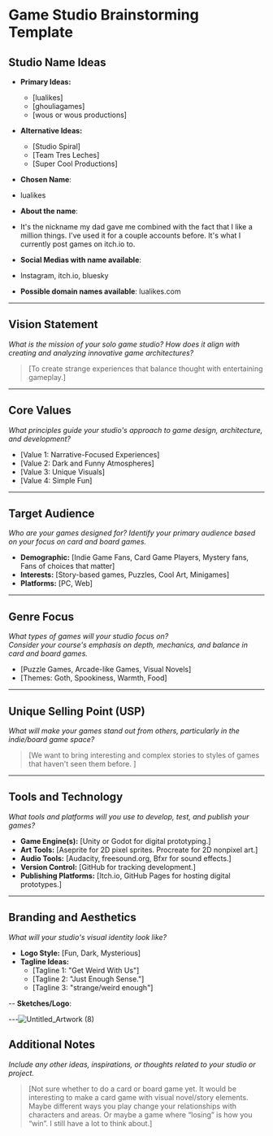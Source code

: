 
# Game Studio Brainstorming Template

## Studio Name Ideas
- **Primary Ideas:**
  - [lualikes]
  - [ghouliagames]
  - [wous or wous productions]
- **Alternative Ideas:**
  - [Studio Spiral]
  - [Team Tres Leches]
  - [Super Cool Productions]

- **Chosen Name**:
- lualikes
- **About the name**:
- It's the nickname my dad gave me combined with the fact that I like a million things. I've used it for a couple accounts before. It's what I currently post games on itch.io to. 
- **Social Medias with name available**:
- Instagram, itch.io, bluesky
- **Possible domain names available**:
lualikes.com 
---

## Vision Statement
*What is the mission of your solo game studio? How does it align with creating and analyzing innovative game architectures?*

> [To create strange experiences that balance thought with entertaining gameplay.]

---

## Core Values
*What principles guide your studio's approach to game design, architecture, and development?*

- [Value 1: Narrative-Focused Experiences]
- [Value 2: Dark and Funny Atmospheres]
- [Value 3: Unique Visuals]
- [Value 4: Simple Fun]

---

## Target Audience
*Who are your games designed for? Identify your primary audience based on your focus on card and board games.*

- **Demographic:** [Indie Game Fans, Card Game Players, Mystery fans, Fans of choices that matter]
- **Interests:** [Story-based games, Puzzles, Cool Art, Minigames]
- **Platforms:** [PC, Web]

---

## Genre Focus
*What types of games will your studio focus on?*  
*Consider your course's emphasis on depth, mechanics, and balance in card and board games.*

- [Puzzle Games, Arcade-like Games, Visual Novels]
- [Themes: Goth, Spookiness, Warmth, Food]

---

## Unique Selling Point (USP)
*What will make your games stand out from others, particularly in the indie/board game space?*

> [We want to bring interesting and complex stories to styles of games that haven't seen them before. ]

---

## Tools and Technology
*What tools and platforms will you use to develop, test, and publish your games?*

- **Game Engine(s):** [Unity or Godot for digital prototyping.]
- **Art Tools:** [Aseprite for 2D pixel sprites. Procreate for 2D nonpixel art.]
- **Audio Tools:** [Audacity, freesound.org, Bfxr for sound effects.]
- **Version Control:** [GitHub for tracking development.]
- **Publishing Platforms:** [Itch.io, GitHub Pages for hosting digital prototypes.]

---

## Branding and Aesthetics
*What will your studio's visual identity look like?*

- **Logo Style:** [Fun, Dark, Mysterious]
- **Tagline Ideas:** 
  - [Tagline 1: "Get Weird With Us"]
  - [Tagline 2: "Just Enough Sense."]
  - [Tagline 3: "strange/weird enough"]

-- **Sketches/Logo**:

---![Untitled_Artwork (8)](https://github.com/user-attachments/assets/a25d40f2-1f32-4eb7-b31b-673394d2e2d1)


## Additional Notes
*Include any other ideas, inspirations, or thoughts related to your studio or project.*

> [Not sure whether to do a card or board game yet. It would be interesting to make a card game with visual novel/story elements. Maybe different ways you play change your relationships with characters and areas. Or maybe a game where “losing” is how you “win”. I still have a lot to think about.]

